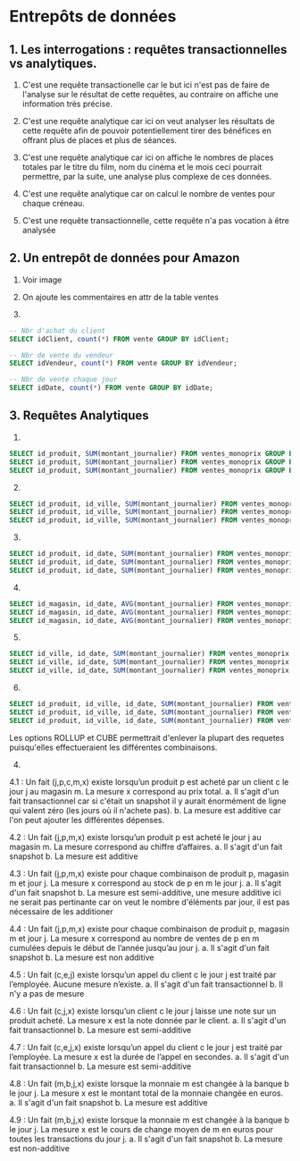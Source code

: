 # Entrepôts de données

## 1. Les interrogations : requêtes transactionnelles vs analytiques.

1. C'est une requête transactionelle car le but ici n'est pas de faire de l'analyse sur le résultat de cette requêtes, au contraire on affiche une information très précise.

2. C'est une requête analytique car ici on veut analyser les résultats de cette requête afin de pouvoir potentiellement tirer des bénéfices en offrant plus de places et plus de séances.

3. C'est une requête analytique car ici on affiche le nombres de places totales par le titre du film, nom du cinéma et le mois ceci pourrait permettre, par la suite, une analyse plus complexe  de ces données.

4. C'est une requête analytique car on calcul le nombre de ventes pour chaque créneau.

5. C'est une requête transactionnelle, cette requête n'a pas vocation à être analysée


## 2. Un entrepôt de données pour Amazon

1. Voir image

2. On ajoute les commentaires en attr de la table ventes

3.
```sql
-- Nbr d'achat du client
SELECT idClient, count(*) FROM vente GROUP BY idClient;

-- Nbr de vente du vendeur
SELECT idVendeur, count(*) FROM vente GROUP BY idVendeur;

-- Nbr de vente chaque jour
SELECT idDate, count(*) FROM vente GROUP BY idDate; 
```


## 3. Requêtes Analytiques
1.
```sql
SELECT id_produit, SUM(montant_journalier) FROM ventes_monoprix GROUP BY id_produit;
SELECT id_produit, SUM(montant_journalier) FROM ventes_monoprix GROUP BY ROLLUP id_produit;
SELECT id_produit, SUM(montant_journalier) FROM ventes_monoprix GROUP BY CUBE id_produit;
```

2.
```sql
SELECT id_produit, id_ville, SUM(montant_journalier) FROM ventes_monoprix GROUP BY id_produit, id_ville;
SELECT id_produit, id_ville, SUM(montant_journalier) FROM ventes_monoprix GROUP BY ROLLUP id_produit, id_ville;
SELECT id_produit, id_ville, SUM(montant_journalier) FROM ventes_monoprix GROUP BY CUBE id_produit, id_ville;
```

3.
```sql
SELECT id_produit, id_date, SUM(montant_journalier) FROM ventes_monoprix GROUP BY id_produit, id_date;
SELECT id_produit, id_date, SUM(montant_journalier) FROM ventes_monoprix GROUP BY ROLLUP id_produit, id_date;
SELECT id_produit, id_date, SUM(montant_journalier) FROM ventes_monoprix GROUP BY CUBE id_produit, id_date;
```
4.
```sql
SELECT id_magasin, id_date, AVG(montant_journalier) FROM ventes_monoprix GROUP BY id_magasin, id_date;
SELECT id_magasin, id_date, AVG(montant_journalier) FROM ventes_monoprix GROUP BY ROLLUP id_magasin, id_date;
SELECT id_magasin, id_date, AVG(montant_journalier) FROM ventes_monoprix GROUP BY CUBE id_magasin, id_date;
```

5.
```sql
SELECT id_ville, id_date, SUM(montant_journalier) FROM ventes_monoprix GROUP BY id_ville, id_date;
SELECT id_ville, id_date, SUM(montant_journalier) FROM ventes_monoprix GROUP BY ROLLUP id_ville, id_date;
SELECT id_ville, id_date, SUM(montant_journalier) FROM ventes_monoprix GROUP BY CUBE id_ville, id_date;
```

6.
```sql
SELECT id_produit, id_ville, id_date, SUM(montant_journalier) FROM ventes_monoprix GROUP BY id_produit, id_ville, id_date;
SELECT id_produit, id_ville, id_date, SUM(montant_journalier) FROM ventes_monoprix GROUP BY ROLLUP id_produit, id_ville, id_date;
SELECT id_produit, id_ville, id_date, SUM(montant_journalier) FROM ventes_monoprix GROUP BY CUBE id_produit, id_ville, id_date;
```

Les options ROLLUP et CUBE permettrait d'enlever la plupart des requetes puisqu'elles effectueraient les différentes combinaisons.

4.
4.1 : Un fait (j,p,c,m,x) existe lorsqu’un produit p est acheté par un client c le jour j au magasin m. La mesure x correspond au prix total.
a. Il s'agit d'un fait transactionnel car si c'était un snapshot il y aurait énormément de ligne qui valent zéro (les jours où il n'achete pas).
b. La mesure est additive car l'on peut ajouter les différentes dépenses.

4.2 : Un  fait (j,p,m,x) existe lorsqu’un produit p est acheté le jour j au magasin m. La mesure correspond au chiffre d’affaires.
a. Il s'agit d'un fait snapshot 
b. La mesure est additive

4.3 : Un fait (j,p,m,x) existe pour chaque combinaison de produit p, magasin m et jour j. La mesure x correspond au stock de p en m le jour j. 
a. Il s'agit d'un fait snapshot
b. La mesure est semi-additive, une mesure additive ici ne serait pas pertinante car on veut le nombre d'éléments par jour, il est pas nécessaire de les additioner

4.4 : Un fait (j,p,m,x) existe pour chaque combinaison de produit p, magasin m et jour j. La mesure x correspond au nombre de ventes de p en m cumulées depuis le début de l’année jusqu’au jour j.
a. Il s'agit d'un fait snapshot
b. La mesure est non additive

4.5 : Un fait (c,e,j) existe lorsqu’un appel du client c le jour j est traité par l’employée. Aucune mesure n’existe.
a. Il s'agit d'un fait transactionnel
b. Il n'y a pas de mesure

4.6 : Un fait (c,j,x) existe lorsqu’un client c le jour j laisse une note sur un produit acheté. La mesure x est la note donnée par le client.
a. Il s'agit d'un fait transactionnel
b. La mesure est semi-additive

4.7 : Un fait (c,e,j,x) existe lorsqu’un appel du client c le jour j est traité par l’employée. La mesure x est la durée de l’appel en secondes.
a. Il s'agit d'un fait transactionnel
b. La mesure est semi-additive

4.8 : Un fait (m,b,j,x) existe lorsque la monnaie m est changée à la banque b le jour j. La mesure x est le montant total de la monnaie changée en euros.
a. Il s'agit d'un fait snapshot
b. La mesure est additive

4.9 : Un fait (m,b,j,x) existe lorsque la monnaie m est changée à la banque b le jour j. La mesure x est le cours de change moyen de m en euros pour toutes les transactions du jour j.
a. Il s'agit d'un fait snapshot
b. La mesure est non-additive